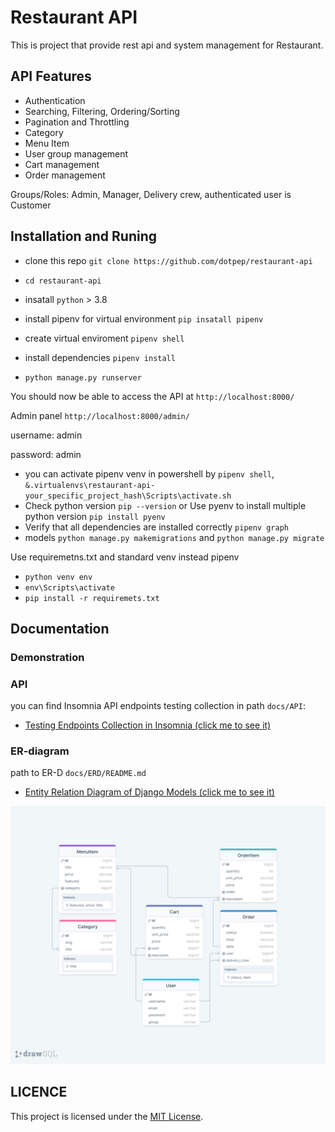 # Restaurant API

This is project that provide rest api and system management for Restaurant.

## API Features

- Authentication
- Searching, Filtering, Ordering/Sorting
- Pagination and Throttling
- Category
- Menu Item
- User group management
- Cart management
- Order management

Groups/Roles: Admin, Manager, Delivery crew, authenticated user is Customer

## Installation and Runing

- clone this repo `git clone https://github.com/dotpep/restaurant-api`
- `cd restaurant-api`

- insatall `python` > 3.8
- install pipenv for virtual environment `pip insatall pipenv`

- create virtual enviroment `pipenv shell`
- install dependencies `pipenv install`

- `python manage.py runserver`

You should now be able to access the API at `http://localhost:8000/`

Admin panel `http://localhost:8000/admin/`

username: admin

password: admin

- you can activate pipenv venv in powershell by `pipenv shell`, `&.virtualenvs\restaurant-api-your_specific_project_hash\Scripts\activate.sh`
- Check python version `pip --version` or Use pyenv to install multiple python version `pip install pyenv`
- Verify that all dependencies are installed correctly `pipenv graph`
- models `python manage.py makemigrations` and `python manage.py migrate`

Use requiremetns.txt and standard venv instead pipenv

- `python venv env`
- `env\Scripts\activate`
- `pip install -r requiremets.txt`

## Documentation

### Demonstration

### API

you can find Insomnia API endpoints testing collection in path `docs/API`:
- [Testing Endpoints Collection in Insomnia (click me to see it)](docs/API)

### ER-diagram

path to ER-D `docs/ERD/README.md`
- [Entity Relation Diagram of Django Models (click me to see it)](docs/ERD/README.md)

![Database Entity Design ER-D](docs/ERD/ER-D_restaurantapi.png)

## LICENCE

This project is licensed under the [MIT License](LICENSE).
